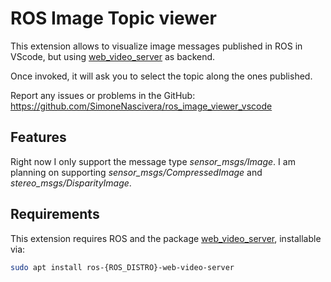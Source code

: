 # ROS Image Topic viewer
This extension allows to visualize image messages published in ROS in VScode, but using [web_video_server](https://wiki.ros.org/web_video_server) as backend.

Once invoked, it will ask you to select the topic along the ones published.

Report any issues or problems in the GitHub: https://github.com/SimoneNascivera/ros_image_viewer_vscode

## Features

Right now I only support the message type *sensor_msgs/Image*. I am planning on supporting  *sensor_msgs/CompressedImage* and *stereo_msgs/DisparityImage*.

## Requirements

This extension requires ROS and the package [web_video_server](https://wiki.ros.org/web_video_server), installable via:
~~~ bash
sudo apt install ros-{ROS_DISTRO}-web-video-server
~~~